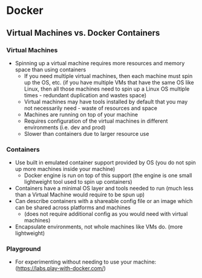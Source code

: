 # Docker

## Virtual Machines vs. Docker Containers

### Virtual Machines

- Spinning up a virtual machine requires more resources and memory space than using containers
  - If you need multiple virtual machines, then each machine must spin up the OS, etc. (if you have multiple VMs that have the same OS like Linux, then all those machines need to spin up a Linux OS multiple times - redundant duplication and wastes space)
  - Virtual machines may have tools installed by default that you may not necessarily need - waste of resources and space
  - Machines are running on top of your machine
  - Requires configuration of the virtual machines in different environments (i.e. dev and prod)
  - Slower than containers due to larger resource use

### Containers

- Use built in emulated container support provided by OS (you do not spin up more machines inside your machine)
  - Docker engine is run on top of this support (the engine is one small lightweight tool used to spin up containers)
- Containers have a minimal OS layer and tools needed to run (much less than a Virtual Machine would require to be spun up)
- Can describe containers with a shareable config file or an image which can be shared across platforms and machines
  - (does not require additional config as you would need with virtual machines)
- Encapsulate environments, not whole machines like VMs do. (more lightweight)

### Playground

- For experimenting without needing to use your machine: (https://labs.play-with-docker.com/)
